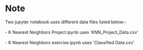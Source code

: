 # Note
<p>Two jupyter notebook uses different data files listed below:- <br><br>
- K Nearest Neighbors Project.ipynb uses 'KNN_Project_Data.csv' <br><br>
- K Nearest Neighbors exercise.ipynb uses 'Classified Data.csv'</p>
